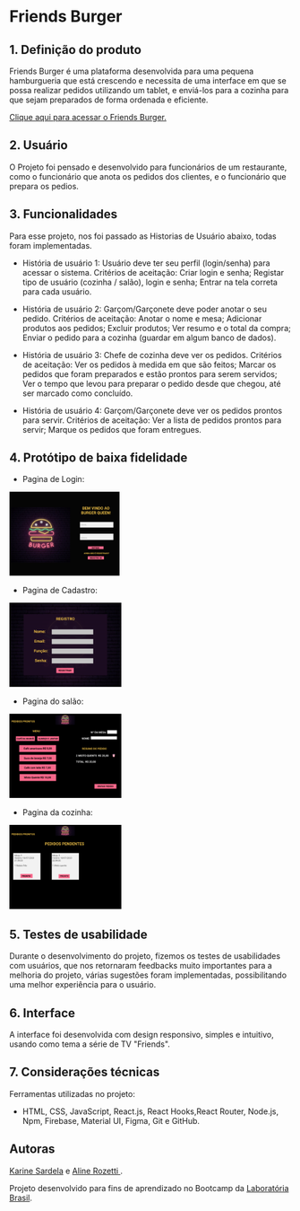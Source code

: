 # Friends Burger


## 1. Definição do produto
Friends Burger é uma plataforma desenvolvida para uma pequena hamburgueria que está crescendo e necessita de uma interface em que se possa realizar pedidos utilizando um tablet, e enviá-los para a cozinha para que sejam preparados de forma ordenada e eficiente.

 [Clique aqui para acessar o Friends Burger.](https://burger-queen-sap004.web.app/)

## 2. Usuário

O Projeto foi pensado e desenvolvido para funcionários de um restaurante, como o funcionário que anota os pedidos dos clientes, e o funcionário que prepara os pedios. 

## 3. Funcionalidades
Para esse projeto, nos foi passado as Historias de Usuário abaixo, todas foram implementadas.
* História de usuário 1: Usuário deve ter seu perfil (login/senha) para acessar o sistema.
Critérios de aceitação: Criar login e senha;
Registar tipo de usuário (cozinha / salão), login e senha;
Entrar na tela correta para cada usuário.

* História de usuário 2: Garçom/Garçonete deve poder anotar o seu pedido. Critérios de aceitação: Anotar o nome e mesa;
Adicionar produtos aos pedidos; 
Excluir produtos; 
Ver resumo e o total da compra; 
Enviar o pedido para a cozinha (guardar em algum banco de dados).

* História de usuário 3: Chefe de cozinha deve ver os pedidos. Critérios de aceitação:
Ver os pedidos à medida em que são feitos;
Marcar os pedidos que foram preparados e estão prontos para serem servidos;
Ver o tempo que levou para preparar o pedido desde que chegou, até ser marcado como concluído.

* História de usuário 4: Garçom/Garçonete deve ver os pedidos prontos para servir. Critérios de aceitação: 
Ver a lista de pedidos prontos para servir;
Marque os pedidos que foram entregues.


## 4. Protótipo de baixa fidelidade 
  * Pagina de Login:

  <img src="./public/images/figma_login.png" alt="" width="200px">

  * Pagina de Cadastro:

  <img src="./public/images/figma_register.png" alt="" width="200px">

  * Pagina do salão:

  <img src="./public/images/figma_saloon.png" alt="" width="200px">

  * Pagina da cozinha:

  <img src="./public/images/figma_kitchen.png" alt="" width="200px">


## 5. Testes de usabilidade
Durante o desenvolvimento do projeto, fizemos os testes de usabilidades com usuários, que nos retornaram feedbacks muito importantes para a melhoria do projeto, várias sugestões foram implementadas, possibilitando uma melhor experiência para o usuário.

## 6. Interface
A interface foi desenvolvida com design responsivo, simples e intuitivo, usando como  tema a série de TV "Friends".


## 7. Considerações técnicas

Ferramentas utilizadas no projeto:

* HTML, CSS, JavaScript, React.js, React Hooks,React Router, Node.js, Npm, Firebase, Material UI, Figma, Git e GitHub.

## Autoras

[Karine Sardela](https://github.com/kfsardela) e [Aline Rozetti ](https://github.com/alinerozetti).

Projeto desenvolvido para fins de aprendizado no Bootcamp da [Laboratória Brasil](https://www.laboratoria.la/br). 



